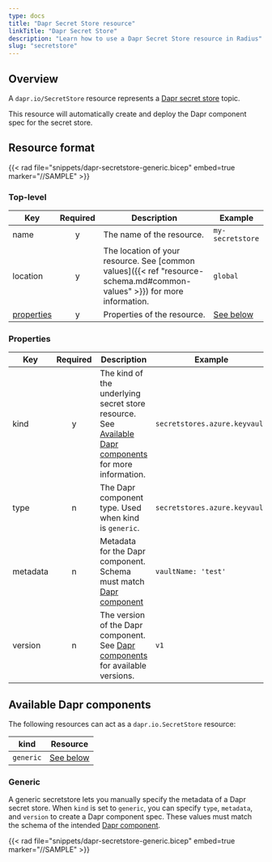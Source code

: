 ```yaml
---
type: docs
title: "Dapr Secret Store resource"
linkTitle: "Dapr Secret Store"
description: "Learn how to use a Dapr Secret Store resource in Radius"
slug: "secretstore"
---
```


## Overview

A `dapr.io/SecretStore` resource represents a [Dapr secret store](https://docs.dapr.io/developing-applications/building-blocks/secrets/secrets-overview/) topic.

This resource will automatically create and deploy the Dapr component spec for the secret store.

## Resource format

{{< rad file="snippets/dapr-secretstore-generic.bicep" embed=true marker="//SAMPLE" >}}

### Top-level

| Key  | Required | Description | Example |
|------|:--------:|-------------|---------|
| name | y | The name of the resource. | `my-secretstore` |
| location | y | The location of your resource. See [common values]({{< ref "resource-schema.md#common-values" >}}) for more information. | `global`
| [properties](#properties) | y | Properties of the resource. | [See below](#properties)

### Properties

| Key  | Required | Description | Example |
|------|:--------:|-------------|---------|
| kind | y | The kind of the underlying secret store resource. See [Available Dapr components](#available-dapr-components) for more information. | `secretstores.azure.keyvault`
| type | n | The Dapr component type. Used when kind is `generic`. | `secretstores.azure.keyvault`
| metadata | n | Metadata for the Dapr component. Schema must match [Dapr component](https://docs.dapr.io/reference/components-reference/supported-secret-stores/) | `vaultName: 'test'` |
| version | n | The version of the Dapr component. See [Dapr components](https://docs.dapr.io/reference/components-reference/supported-secret-stores/) for available versions. | `v1` |

## Available Dapr components

The following resources can act as a `dapr.io.SecretStore` resource:

| kind | Resource |
|------|----------|
| `generic` | [See below](#generic)

### Generic

A generic secretstore lets you manually specify the metadata of a Dapr secret store. When `kind` is set to `generic`, you can specify `type`, `metadata`, and `version` to create a Dapr component spec. These values must match the schema of the intended [Dapr component](https://docs.dapr.io/reference/components-reference/supported-secret-stores/).

{{< rad file="snippets/dapr-secretstore-generic.bicep" embed=true marker="//SAMPLE" >}}
